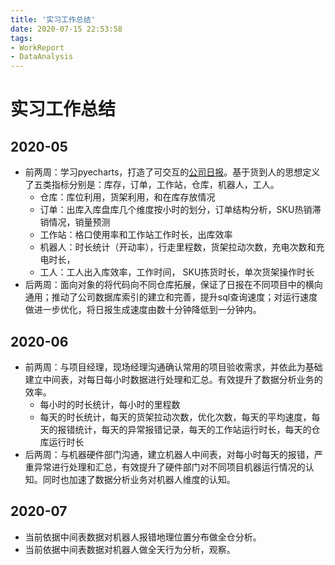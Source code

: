 ```yaml
---
title: '实习工作总结'
date: 2020-07-15 22:53:58
tags:
- WorkReport
- DataAnalysis
---
```

# 实习工作总结
<!--more-->
## 2020-05

* 前两周：学习pyecharts，打造了可交互的[公司日报](https://liweipace.github.io/2020/07/03/DailyReport/#more)。基于货到人的思想定义了五类指标分别是：库存，订单，工作站，仓库，机器人，工人。
  * 仓库：库位利用，货架利用，和在库存放情况
  * 订单：出库入库盘库几个维度按小时的划分，订单结构分析，SKU热销滞销情况，销量预测
  * 工作站：格口使用率和工作站工作时长，出库效率
  * 机器人：时长统计（开动率），行走里程数，货架拉动次数，充电次数和充电时长，
  * 工人：工人出入库效率，工作时间， SKU拣货时长，单次货架操作时长
* 后两周：面向对象的将代码向不同仓库拓展，保证了日报在不同项目中的横向通用；推动了公司数据库索引的建立和完善，提升sql查询速度；对运行速度做进一步优化，将日报生成速度由数十分钟降低到一分钟内。

## 2020-06

* 前两周：与项目经理，现场经理沟通确认常用的项目验收需求，并依此为基础建立中间表，对每日每小时数据进行处理和汇总。有效提升了数据分析业务的效率。
  * 每小时的时长统计，每小时的里程数
  * 每天的时长统计，每天的货架拉动次数，优化次数，每天的平均速度，每天的报错统计，每天的异常报错记录，每天的工作站运行时长，每天的仓库运行时长
* 后两周：与机器硬件部门沟通，建立机器人中间表，对每小时每天的报错，严重异常进行处理和汇总，有效提升了硬件部门对不同项目机器运行情况的认知。同时也加速了数据分析业务对机器人维度的认知。
## 2020-07

* 当前依据中间表数据对机器人报错地理位置分布做全仓分析。
* 当前依据中间表数据对机器人做全天行为分析，观察。

